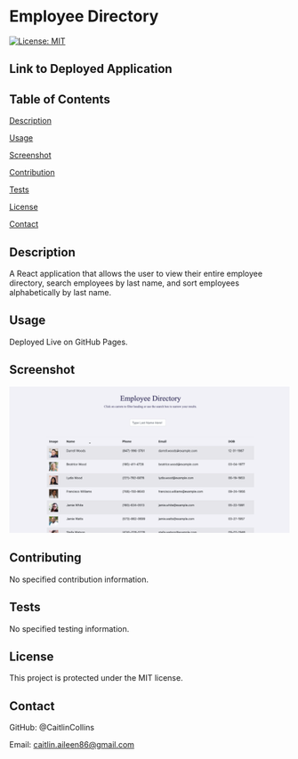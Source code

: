# Employee Directory

[![License: MIT](https://img.shields.io/badge/License-MIT-yellow.svg)](https://opensource.org/licenses/MIT)
 
  ## Link to Deployed Application

   
  ## Table of Contents
  [Description](https://github.com/CaitlinCollins/employee-directory/blob/main/README.md#description)
  
  [Usage](https://github.com/CaitlinCollins/employee-directory/blob/main/README.md#usage)
  
  [Screenshot](https://github.com/CaitlinCollins/employee-directory/blob/main/README.md#screenshot)
  
  [Contribution](https://github.com/CaitlinCollins/employee-directory/blob/main/README.md#contribution)
  
  [Tests](https://github.com/CaitlinCollins/employee-directory/blob/main/README.md#tests)
  
  [License](https://github.com/CaitlinCollins/employee-directory/blob/main/README.md#license)
  
  [Contact](https://github.com/CaitlinCollins/employee-directory/blob/main/README.md#contact)
  
  ## Description
  A React application that allows the user to view their entire employee directory, search employees by last name, and sort employees alphabetically by last name.
  
  ## Usage
  Deployed Live on GitHub Pages.
  
  ## Screenshot
 
  ![screenshot](https://github.com/CaitlinCollins/employee-directory/blob/main/public/screenshot.png)
  
  ## Contributing
  No specified contribution information. 

  ## Tests
  No specified testing information. 
  
  ## License
  This project is protected under the MIT license.
  ## Contact
  GitHub: @CaitlinCollins

  Email: caitlin.aileen86@gmail.com
